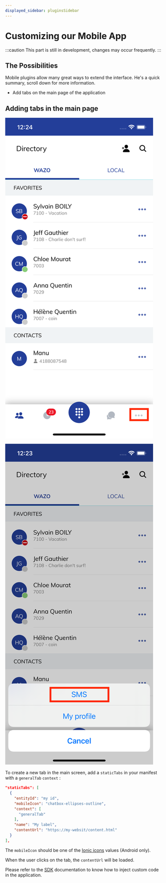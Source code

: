 ```yaml
---
displayed_sidebar: pluginsSidebar
---
```


# Customizing our Mobile App

:::caution
This part is still in development, changes may occur frequently.
:::

## The Possibilities

Mobile plugins allow many great ways to extend the interface. He's a quick summary, scroll down for more information.

- Add tabs on the main page of the application

## Adding tabs in the main page

![App configuration (small)](/img/mobile-tab1.png)

![App configuration (small)](/img/mobile-tab2.png)

To create a new tab in the main screen, add a `staticTabs` in your manifest with a `generalTab` `context` :
```json
"staticTabs": [
  {
    "entityId": "my id",
    "mobileIcon": "chatbox-ellipses-outline",
    "context": [
      "generalTab"
    ],
    "name": "My label",
    "contentUrl": "https://my-websit/content.html"
  }
],
```

The `mobileIcon` should be one of the [Ionic icons](https://ionic.io/ionicons) values (Android only).

When the user clicks on the tab, the `contentUrl` will be loaded.

Please refer to the [SDK](/docs/sdk) documentation to know how to inject custom code in the application.
